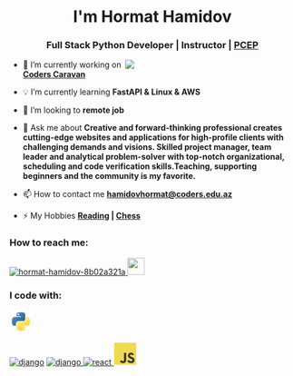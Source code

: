 <h1 align="center">I'm Hormat Hamidov</h1>
<h3 align="center">Full Stack Python Developer | Instructor | <a href="https://www.credly.com/badges/fbd8acce-0b4a-469b-ba9c-ec58303f79f5/linked_in_profile">PCEP</a></h3>
<img align='right' width = "300" src = "https://i.giphy.com/media/v1.Y2lkPTc5MGI3NjExNXFsZWFrYmx6Y3k5ZzV5bHo4aW44NDNiazliOWltejR6czlhZnpjbiZlcD12MV9pbnRlcm5hbF9naWZfYnlfaWQmY3Q9Zw/2vB2oTE8eYuV2Ze4ZU/giphy.gif">


- 🚀 I’m currently working on **<a href = "https://caravan.coders.edu.az/"> Coders Caravan</a>**

- 💡 I’m currently learning **FastAPI & Linux & AWS**

- 🤝 I’m looking to **remote job**

- 💬 Ask me about **Creative and forward-thinking professional creates cutting-edge websites and applications for high-profile clients with challenging demands and visions. Skilled project manager, team leader and analytical problem-solver with top-notch organizational, scheduling and code verification skills.Teaching, supporting beginners and the community is my favorite.**

- 📫 How to contact me **hamidovhormat@coders.edu.az**

- ⚡ My Hobbies **<a href="https://medium.com/@hormat">Reading</a> | <a href="https://www.chess.com/member/strongjunior404">Chess</a>**

<h3 align="left">How to reach me:</h3>
<p align="left"> 
<a href="https://linkedin.com/in/thehormat"><img src="https://raw.githubusercontent.com/rahuldkjain/github-profile-readme-generator/master/src/images/icons/Social/linked-in-alt.svg" alt="hormat-hamidov-8b02a321a" height="30" width="30" /> </a>
<a href="https://www.instagram.com/thehormat/"><img src="https://store-images.s-microsoft.com/image/apps.43327.13510798887167234.cadff69d-8229-427b-a7da-21dbaf80bd81.79b8f512-1b22-45d6-9495-881485e3a87e?h=210" alt="" height="30" width="30" /></a>
</p>

<h3 align="left">I code with:</h3>
<p align="left"> 
  <a href="https://www.python.org" rel="noreferrer"><img src="https://raw.githubusercontent.com/devicons/devicon/master/icons/python/python-original.svg" alt="python" width="40" height="40"/></a> 
  
  <a href="https://www.djangoproject.com/" rel="noreferrer"> <img src="https://cdn.worldvectorlogo.com/logos/django.svg" alt="django" width="40" height="40"/></a> 
  <a href="https://fastapi.tiangolo.com/" rel="noreferrer"> <img src="https://www.jetbrains.com/guide/assets/fastapi-6837327b.svg" alt="django" width="40" height="40"/> </a> 
  <a href="https://reactjs.org/" rel="noreferrer"><img src="https://upload.wikimedia.org/wikipedia/commons/thumb/a/a7/React-icon.svg/1200px-React-icon.svg.png" alt="react" width="45" height="40"/> </a>
  <a href="https://developer.mozilla.org/en-US/docs/Web/JavaScript" rel="noreferrer"> <img src="https://raw.githubusercontent.com/devicons/devicon/master/icons/javascript/javascript-original.svg" alt="javascript" width="40" height="40"/> </a> 
</p>
